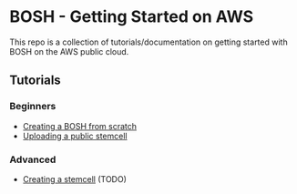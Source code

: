 # BOSH - Getting Started on AWS

This repo is a collection of tutorials/documentation on getting started with BOSH on the AWS public cloud.

## Tutorials 

### Beginners

* [Creating a BOSH from scratch](creating-a-bosh-from-scratch.md)
* [Uploading a public stemcell](uploading-public-stemcell.md)

### Advanced

* [Creating a stemcell](create-a-new-stemcell.md) (TODO)

